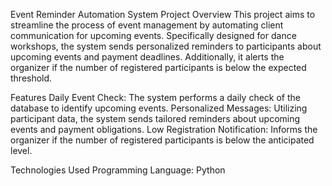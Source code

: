 Event Reminder Automation System
Project Overview
This project aims to streamline the process of event management by automating client communication for upcoming events. Specifically designed for dance workshops, the system sends personalized reminders to participants about upcoming events and payment deadlines. Additionally, it alerts the organizer if the number of registered participants is below the expected threshold.

Features
Daily Event Check: The system performs a daily check of the database to identify upcoming events.
Personalized Messages: Utilizing participant data, the system sends tailored reminders about upcoming events and payment obligations.
Low Registration Notification: Informs the organizer if the number of registered participants is below the anticipated level.

Technologies Used
Programming Language: Python
